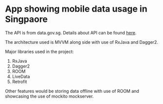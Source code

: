 # App showing mobile data usage in Singpaore

The API is from data.gov.sg. Details about API can be found [here](https://data.gov.sg/dataset/mobile-data-usage).

The architecture used is MVVM along side with use of RxJava and Dagger2.

Major libraries used in the project:
1. RxJava
2. Dagger2
3. ROOM
4. LiveData
5. Retrofit

Other features would be storing data offline with use of ROOM and showcasing the use of mockito mockserver.

